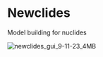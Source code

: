 # Newclides
Model building for nuclides  

![newclides_gui_9-11-23_4MB](https://github.com/kn0w0n3/Newclides/assets/22214754/85a97221-a38c-4d1c-8d94-3b86bb0caa76)    
